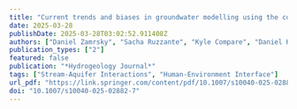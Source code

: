 ```yaml
---
title: "Current trends and biases in groundwater modelling using the community-driven groundwater model portal (GroMoPo)"
date: 2025-03-28
publishDate: 2025-03-28T03:02:52.911408Z
authors: ["Daniel Zamrsky", "Sacha Ruzzante", "Kyle Compare", "Daniel Kretschmer", "Samuel C. Zipper", "Kevin M. Befus", "Robert Reinecke", "Yara Pasner", "Tom Gleeson", "Kristen Jordan", "Mark Cuthbert", "Anthony M. Castronova", "Thorsten Wagener", "Marc F.P. Bierkens"]
publication_types: ["2"]
featured: false
publication: "*Hydrogeology Journal*"
tags: ["Stream-Aquifer Interactions", "Human-Environment Interface"]
url_pdf: "https://link.springer.com/content/pdf/10.1007/s10040-025-02882-7.pdf"
doi: "10.1007/s10040-025-02882-7"
---
```


